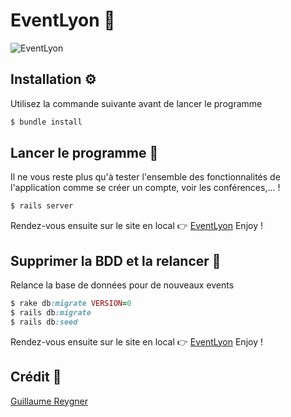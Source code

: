 # EventLyon 📸

![EventLyon](https://i.imgur.com/NQxOOmk.png)

## Installation ⚙️

Utilisez la commande suivante avant de lancer le programme

```ruby
$ bundle install
```

## Lancer le programme 🚦

Il ne vous reste plus qu'à tester l'ensemble des fonctionnalités de l'application comme se créer un compte, voir les conférences,... ! 

```ruby
$ rails server 
```

Rendez-vous ensuite sur le site en local 👉 [EventLyon](http://localhost:3000/)
Enjoy !

## Supprimer la BDD et la relancer 🚦

Relance la base de données pour de nouveaux events

```ruby
$ rake db:migrate VERSION=0 
$ rails db:migrate
$ rails db:seed
```

Rendez-vous ensuite sur le site en local 👉 [EventLyon](http://localhost:3000/)
Enjoy !

## Crédit 🔗
[Guillaume Reygner](https://github.com/guillaume-rygn)

